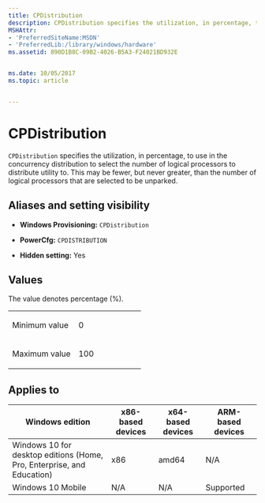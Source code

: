 ```yaml
---
title: CPDistribution
description: CPDistribution specifies the utilization, in percentage, to use in the concurrency distribution to select the number of logical processors to distribute utility to.
MSHAttr:
- 'PreferredSiteName:MSDN'
- 'PreferredLib:/library/windows/hardware'
ms.assetid: 890D1B8C-09B2-4026-B5A3-F24021BD932E


ms.date: 10/05/2017
ms.topic: article


---
```


# CPDistribution


`CPDistribution` specifies the utilization, in percentage, to use in the concurrency distribution to select the number of logical processors to distribute utility to. This may be fewer, but never greater, than the number of logical processors that are selected to be unparked.

## <span id="Aliases_and_setting_visibility"></span><span id="aliases_and_setting_visibility"></span><span id="ALIASES_AND_SETTING_VISIBILITY"></span>Aliases and setting visibility


-   **Windows Provisioning:** `CPDistribution`

-   **PowerCfg:** `CPDISTRIBUTION`

-   **Hidden setting:** Yes

## <span id="Values"></span><span id="values"></span><span id="VALUES"></span>Values


The value denotes percentage (%).

<table>
<colgroup>
<col width="50%" />
<col width="50%" />
</colgroup>
<tbody>
<tr class="odd">
<td><p>Minimum value</p></td>
<td><p>0</p></td>
</tr>
<tr class="even">
<td><p>Maximum value</p></td>
<td><p>100</p></td>
</tr>
</tbody>
</table>

 

## <span id="Applies_to"></span><span id="applies_to"></span><span id="APPLIES_TO"></span>Applies to


| Windows edition                                                        | x86-based devices | x64-based devices | ARM-based devices |
|------------------------------------------------------------------------|-------------------|-------------------|-------------------|
| Windows 10 for desktop editions (Home, Pro, Enterprise, and Education) | x86               | amd64             | N/A               |
| Windows 10 Mobile                                                      | N/A               | N/A               | Supported         |
